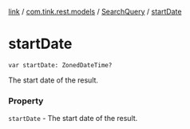 [link](../../index.md) / [com.tink.rest.models](../index.md) / [SearchQuery](index.md) / [startDate](./start-date.md)

# startDate

`var startDate: ZonedDateTime?`

The start date of the result.

### Property

`startDate` - The start date of the result.